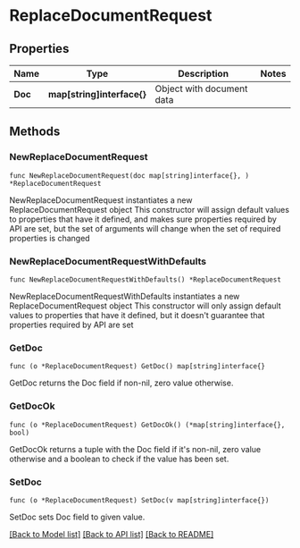 # ReplaceDocumentRequest

## Properties

Name | Type | Description | Notes
------------ | ------------- | ------------- | -------------
**Doc** | **map[string]interface{}** | Object with document data  | 

## Methods

### NewReplaceDocumentRequest

`func NewReplaceDocumentRequest(doc map[string]interface{}, ) *ReplaceDocumentRequest`

NewReplaceDocumentRequest instantiates a new ReplaceDocumentRequest object
This constructor will assign default values to properties that have it defined,
and makes sure properties required by API are set, but the set of arguments
will change when the set of required properties is changed

### NewReplaceDocumentRequestWithDefaults

`func NewReplaceDocumentRequestWithDefaults() *ReplaceDocumentRequest`

NewReplaceDocumentRequestWithDefaults instantiates a new ReplaceDocumentRequest object
This constructor will only assign default values to properties that have it defined,
but it doesn't guarantee that properties required by API are set

### GetDoc

`func (o *ReplaceDocumentRequest) GetDoc() map[string]interface{}`

GetDoc returns the Doc field if non-nil, zero value otherwise.

### GetDocOk

`func (o *ReplaceDocumentRequest) GetDocOk() (*map[string]interface{}, bool)`

GetDocOk returns a tuple with the Doc field if it's non-nil, zero value otherwise
and a boolean to check if the value has been set.

### SetDoc

`func (o *ReplaceDocumentRequest) SetDoc(v map[string]interface{})`

SetDoc sets Doc field to given value.



[[Back to Model list]](../README.md#documentation-for-models) [[Back to API list]](../README.md#documentation-for-api-endpoints) [[Back to README]](../README.md)



